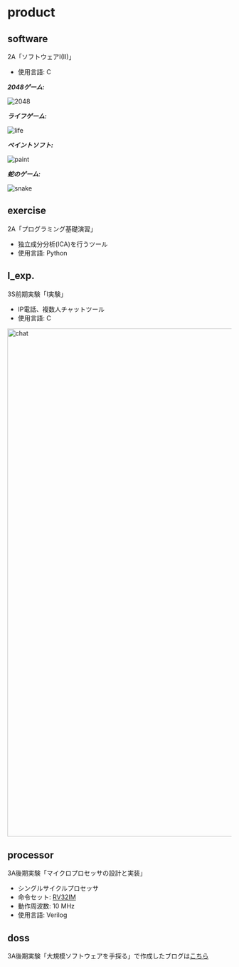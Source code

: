 # product
## software
2A「ソフトウェアI(II)」
- 使用言語: C

***2048ゲーム:***

![2048](https://github.com/johncompany/product/assets/72188206/fae2c48d-42e7-490b-a1e7-a4b8882fd33f)

***ライフゲーム:***

![life](https://github.com/johncompany/product/assets/72188206/9b8c9c41-544f-44ef-886e-ee728637a3b4)

***ペイントソフト:***

![paint](https://github.com/johncompany/product/assets/72188206/4fef7aae-dc73-4bc8-9fc1-e8542669e0fd)

***蛇のゲーム:***

![snake](https://github.com/johncompany/product/assets/72188206/efd36483-ddb0-4276-874b-8dcec77e60cb)


## exercise
2A「プログラミング基礎演習」
- 独立成分分析(ICA)を行うツール
- 使用言語: Python


## I_exp.
3S前期実験「I実験」
- IP電話、複数人チャットツール
- 使用言語: C

<img width="1139" alt="chat" src="https://github.com/johncompany/product/assets/72188206/1a28d29a-5a8f-452a-9ba0-167880814094">


## processor
3A後期実験「マイクロプロセッサの設計と実装」
- シングルサイクルプロセッサ
- 命令セット: [RV32IM](https://riscv.org/technical/specifications/)
- 動作周波数: 10 MHz
- 使用言語: Verilog


## doss
3A後期実験「大規模ソフトウェアを手探る」で作成したブログは[こちら](https://doss2021-7.hatenadiary.com/)
